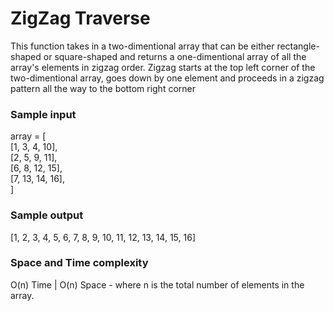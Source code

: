 # ZigZag Traverse

This function takes in a two-dimentional array that can be either rectangle-shaped or square-shaped and returns a one-dimentional array of all the array's elements in zigzag order. 
Zigzag starts at the top left corner of the two-dimentional array, goes down by one element and proceeds in a zigzag pattern all the way to the bottom right corner

### Sample input
array = [ \
    [1,  3,  4, 10],\
    [2,  5,  9, 11],\
    [6,  8, 12, 15],\
    [7, 13, 14, 16],\
]
### Sample output

[1, 2, 3, 4, 5, 6, 7, 8, 9, 10, 11, 12, 13, 14, 15, 16]

### Space and Time complexity
O(n) Time | O(n) Space - where n is the total number of elements in the array.